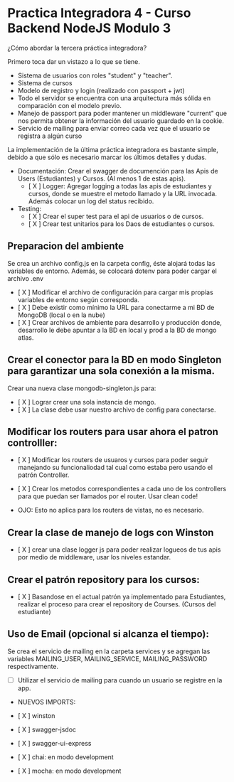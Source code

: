 # Practica Integradora 4 - Curso Backend NodeJS Modulo 3

¿Cómo abordar la tercera práctica integradora?

Primero toca dar un vistazo a lo que se tiene.

- Sistema de usuarios con roles "student" y "teacher".
- Sistema de cursos
- Modelo de registro y login (realizado con passport + jwt)
- Todo el servidor se encuentra con una arquitectura más sólida en comparación con el modelo previo.
- Manejo de passport para poder mantener un middleware "current" que nos permita obtener la información del usuario guardado en la cookie.
- Servicio de mailing para enviar correo cada vez que el usuario se registra a algún curso

La implementación de la última práctica integradora es bastante simple, debido a que sólo es necesario marcar los últimos detalles y dudas.

- Documentación: Crear el swagger de documención para las Apis de Users (Estudiantes) y Cursos. (Al menos 1 de estas apis).
  - [ X ] Logger: Agregar logging a todas las apis de estudiantes y cursos, donde se muestre el metodo llamado y la URL invocada. Además colocar un log del status recibido.
- Testing:
  - [ X ] Crear el super test para el api de usuarios o de cursos.
  - [ X ] Crear test unitarios para los Daos de estudiantes o cursos.

## Preparacion del ambiente

Se crea un archivo config.js en la carpeta config, éste alojará todas las variables de entorno. Además, se colocará dotenv para poder cargar el archivo .env

- [ X ] Modificar el archivo de configuración para cargar mis propias variables de entorno según corresponda.
- [ X ] Debe existir como mínimo la URL para conectarme a mi BD de MongoDB (local o en la nube)
- [ X ] Crear archivos de ambiente para desarrollo y producción donde, desarrollo le debe apuntar a la BD en local y prod a la BD de mongo atlas.

## Crear el conector para la BD en modo Singleton para garantizar una sola conexión a la misma.

Crear una nueva clase mongodb-singleton.js para:

- [ X ] Lograr crear una sola instancia de mongo.
- [ X ] La clase debe usar nuestro archivo de config para conectarse.

## Modificar los routers para usar ahora el patron controlller:

- [ X ] Modificar los routers de usuaros y cursos para poder seguir manejando su funcionaliodad tal cual como estaba pero usando el patrón Controller.
- [ X ] Crear los metodos correspondientes a cada uno de los controllers para que puedan ser llamados por el router. Usar clean code!

- OJO: Esto no aplica para los routers de vistas, no es necesario.

## Crear la clase de manejo de logs con Winston

- [ X ] crear una clase logger js para poder realizar logueos de tus apis por medio de middleware, usar los niveles estandar.

## Crear el patrón repository para los cursos:

- [ X ] Basandose en el actual patrón ya implementado para Estudiantes, realizar el proceso para crear el repository de Courses. (Cursos del estudiante)

## Uso de Email (opcional si alcanza el tiempo):

Se crea el servicio de mailing en la carpeta services y se agregan las variables MAILING_USER, MAILING_SERVICE, MAILING_PASSWORD respectivamente.

- [ ] Utilizar el servicio de mailing para cuando un usuario se registre en la app.

- NUEVOS IMPORTS:

- [ X ] winston
- [ X ] swagger-jsdoc
- [ X ] swagger-ui-express
- [ X ] chai: en modo development
- [ X ] mocha: en modo development
